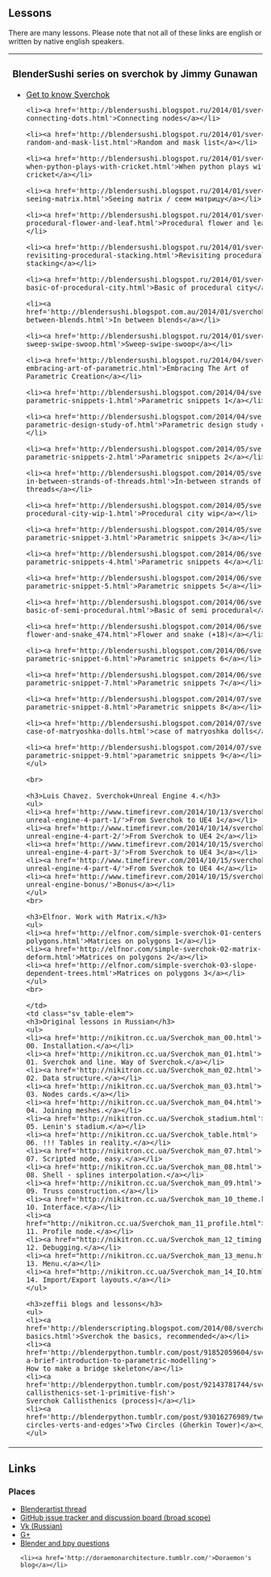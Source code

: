 ## Lessons

There are many lessons. Please note that not all of these links are english or written by native english speakers.

<table class="sv_table">
  <tr>
    <td class="sv_table-elem">
	<h3>BlenderSushi series on sverchok by Jimmy Gunawan</h3>
	<p><ul>
	<li><a href='http://blendersushi.blogspot.ru/2014/01/sverchok-get-to-know.html'>Get to know Sverchok</a></li>
	
	<li><a href='http://blendersushi.blogspot.ru/2014/01/sverchok-connecting-dots.html'>Connecting nodes</a></li>
	
	<li><a href='http://blendersushi.blogspot.ru/2014/01/sverchok-random-and-mask-list.html'>Random and mask list</a></li>

	<li><a href='http://blendersushi.blogspot.ru/2014/01/sverchok-when-python-plays-with-cricket.html'>When python plays with cricket</a></li>

	<li><a href='http://blendersushi.blogspot.ru/2014/01/sverchok-seeing-matrix.html'>Seeing matrix / сеем матрицу</a></li>

	<li><a href='http://blendersushi.blogspot.ru/2014/01/sverchok-procedural-flower-and-leaf.html'>Procedural flower and leaf</a></li>

	<li><a href='http://blendersushi.blogspot.ru/2014/01/sverchok-revisiting-procedural-stacking.html'>Revisiting procedural stacking</a></li>
	
	<li><a href='http://blendersushi.blogspot.ru/2014/01/sverchok-basic-of-procedural-city.html'>Basic of procedural city</a></li>
	
	<li><a href='http://blendersushi.blogspot.com.au/2014/01/sverchok-in-between-blends.html'>In between blends</a></li>
	
	<li><a href='http://blendersushi.blogspot.ru/2014/01/sverchok-sweep-swipe-swoop.html'>Sweep-swipe-swoop</a></li>
	
	<li><a href='http://blendersushi.blogspot.ru/2014/04/sverchok-embracing-art-of-parametric.html'>Embracing The Art of Parametric Creation</a></li>
	
	<li><a href='http://blendersushi.blogspot.com/2014/04/sverchok-parametric-snippets-1.html'>Parametric snippets 1</a></li>
	
	<li><a href='http://blendersushi.blogspot.com/2014/04/sverchok-parametric-design-study-of.html'>Parametric design study of</a></li>
	
	<li><a href='http://blendersushi.blogspot.com/2014/05/sverchok-parametric-snippets-2.html'>Parametric snippets 2</a></li>
	
	<li><a href='http://blendersushi.blogspot.com/2014/05/sverchok-in-between-strands-of-threads.html'>In-between strands of threads</a></li>
	
	<li><a href='http://blendersushi.blogspot.com/2014/05/sverchok-procedural-city-wip-1.html'>Procedural city wip</a></li>
	
	<li><a href='http://blendersushi.blogspot.com/2014/05/sverchok-parametric-snippet-3.html'>Parametric snippets 3</a></li>
	
	<li><a href='http://blendersushi.blogspot.com/2014/06/sverchok-parametric-snippets-4.html'>Parametric snippets 4</a></li>
	
	<li><a href='http://blendersushi.blogspot.com/2014/06/sverchok-parametric-snippet-5.html'>Parametric snippets 5</a></li>
	
	<li><a href='http://blendersushi.blogspot.com/2014/06/sverchok-basic-of-semi-procedural.html'>Basic of semi procedural</a></li>
	
	<li><a href='http://blendersushi.blogspot.com/2014/06/sverchok-flower-and-snake_474.html'>Flower and snake (+18)</a></li>
	
	<li><a href='http://blendersushi.blogspot.com/2014/06/sverchok-parametric-snippet-6.html'>Parametric snippets 6</a></li>
	
	<li><a href='http://blendersushi.blogspot.com/2014/06/sverchok-parametric-snippet-7.html'>Parametric snippets 7</a></li>
	
	<li><a href='http://blendersushi.blogspot.com/2014/07/sverchok-parametric-snippet-8.html'>Parametric snippets 8</a></li>
	
	<li><a href='http://blendersushi.blogspot.com/2014/07/sverchok-case-of-matryoshka-dolls.html'>case of matryoshka dolls</a></li>
	
	<li><a href='http://blendersushi.blogspot.com/2014/07/sverchok-parametric-snippet-9.html'>parametric snippets 9</a></li>
	</ul>
	
	<br>
	
	<h3>Luis Chavez. Sverchok+Unreal Engine 4.</h3>
	<ul>
	<li><a href='http://www.timefirevr.com/2014/10/13/sverchok-unreal-engine-4-part-1/'>From Sverchok to UE4 1</a></li>
	<li><a href='http://www.timefirevr.com/2014/10/14/sverchok-unreal-engine-4-part-2/'>From Sverchok to UE4 2</a></li>
	<li><a href='http://www.timefirevr.com/2014/10/15/sverchok-unreal-engine-4-part-3/'>From Sverchok to UE4 3</a></li>
	<li><a href='http://www.timefirevr.com/2014/10/15/sverchok-unreal-engine-4-part-4/'>From Sverchok to UE4 4</a></li>
	<li><a href='http://www.timefirevr.com/2014/10/15/sverchok-unreal-engine-bonus/'>Bonus</a></li>
	</ul>
	<br>

	<h3>Elfnor. Work with Matrix.</h3>
	<ul>
	<li><a href='http://elfnor.com/simple-sverchok-01-centers-polygons.html'>Matrices on polygons 1</a></li>
	<li><a href='http://elfnor.com/simple-sverchok-02-matrix-deform.html'>Matrices on polygons 2</a></li>
	<li><a href='http://elfnor.com/simple-sverchok-03-slope-dependent-trees.html'>Matrices on polygons 3</a></li>
	</ul>
	<br>
	
    </td>
    <td class="sv_table-elem">
	<h3>Original lessons in Russian</h3>
	<ul>
	<li><a href='http://nikitron.cc.ua/Sverchok_man_00.html'>
	00. Installation.</a></li>
	<li><a href='http://nikitron.cc.ua/Sverchok_man_01.html'>
	01. Sverchok and line. Way of Sverchok.</a></li>
	<li><a href='http://nikitron.cc.ua/Sverchok_man_02.html'>
	02. Data structure.</a></li>
	<li><a href='http://nikitron.cc.ua/Sverchok_man_03.html'>
	03. Nodes cards.</a></li>
	<li><a href='http://nikitron.cc.ua/Sverchok_man_04.html'>
	04. Joining meshes.</a></li>
	<li><a href='http://nikitron.cc.ua/Sverchok_stadium.html'>
	05. Lenin's stadium.</a></li>
	<li><a href='http://nikitron.cc.ua/Sverchok_table.html'>
	06. !!! Tables in reality.</a></li>
	<li><a href='http://nikitron.cc.ua/Sverchok_man_07.html'>
	07. Scripted node, easy.</a></li>
	<li><a href='http://nikitron.cc.ua/Sverchok_man_08.html'>
	08. Shell - splines interpolation.</a></li>
	<li><a href='http://nikitron.cc.ua/Sverchok_man_09.html'>
	09. Truss construction.</a></li>
	<li><a href='http://nikitron.cc.ua/Sverchok_man_10_theme.html'>
	10. Interface.</a></li>
	<li><a href="http://nikitron.cc.ua/Sverchok_man_11_profile.html">
	11. Profile node.</a></li>
	<li><a href="http://nikitron.cc.ua/Sverchok_man_12_timing.html">
	12. Debugging.</a></li>
	<li><a href="http://nikitron.cc.ua/Sverchok_man_13_menu.html">
	13. Menu.</a></li>
	<li><a href="http://nikitron.cc.ua/Sverchok_man_14_IO.html">
	14. Import/Export layouts.</a></li>
	</ul>
	
	<h3>zeffii blogs and lessons</h3>
	<ul>
	<li><a href='http://blenderscripting.blogspot.com/2014/08/sverchok-basics.html'>Sverchok the basics, recommended</a></li>
	<li><a href='http://blenderpython.tumblr.com/post/91852059604/sverchok-a-brief-introduction-to-parametric-modelling'>
	How to make a bridge skeleton</a></li>
	<li><a href='http://blenderpython.tumblr.com/post/92143781744/sverchok-callisthenics-set-1-primitive-fish'>
	Sverchok Callisthenics (process)</a></li>
	<li><a href='http://blenderpython.tumblr.com/post/93016276989/two-circles-verts-and-edges'>Two Circles (Gherkin Tower)</a></li>
	</ul>

   </td>
   </tr>
   </table>

## Links

<h3>Places</h3>
<ul>
	<li><a href="http://www.blenderartists.org/forum/showthread.php?272679">Blenderartist thread</a></li>
	<li><a href="https://github.com/nortikin/sverchok/issues?q=is%3Aissue+is%3Aopen+sort%3Aupdated-desc">GitHub issue tracker and discussion board (broad scope)</a></li>
	<li><a href='https://vk.com/club35076122'>Vk (Russian)</a></li>
	<li><a href='https://plus.google.com/communities/113245231013159497850'>
	G+</a></li>
	<li><a href='http://blender.stackexchange.com'>	Blender and bpy questions
	</a></li>

	<li><a href='http://doraemonarchitecture.tumblr.com/'>Doraemon's blog</a></li>
</ul>